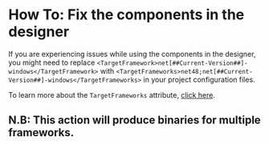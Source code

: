 # How To: Fix the components in the designer

If you are experiencing issues while using the components in the designer, you might need to replace `<TargetFramework>net[##Current-Version##]-windows</TargetFramework>` with `<TargetFrameworks>net48;net[##Current-Version##]-windows</TargetFrameworks>` in your project configuration files.

To learn more about the `TargetFrameworks` attribute, [click here](https://docs.microsoft.com/en-us/dotnet/standard/frameworks).

## N.B: This action will produce binaries for multiple frameworks.